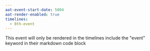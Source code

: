 ```yaml
---
aat-event-start-date: 5004
aat-render-enabled: true
timelines:
  - 8th-event
---
```

This event will only be rendered in the timelines include the "event" keyword in their markdown code block

